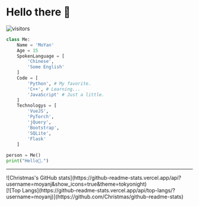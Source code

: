 # Hello there 👋
![visitors](https://visitor-badge.laobi.icu/badge?page_id=moyanj.moyanj)

```python
class Me:
    Name = 'MoYan'
    Age = 15
    SpokenLanguage = [
        'Chinese',
        'Some English'
    ]
    Code = [
        'Python', # My favorite.
        'C++', # Learning...
        'JavaScript' # Just a little.
    ]
    Technologys = [
        'VueJS',
        'PyTorch',
        'jQuery',
        'Bootstrap',
        'SQLite',
        'Flask'
    ]
    
person = Me()
print("Hello👋.")
```

<hr>
![Christmas's GitHub stats](https://github-readme-stats.vercel.app/api?username=moyanj&show_icons=true&theme=tokyonight)
<br>
[![Top Langs](https://github-readme-stats.vercel.app/api/top-langs/?username=moyanj)](https://github.com/Christmas/github-readme-stats)
<br>
